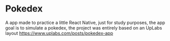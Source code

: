 # Pokedex
A app made to practice a little React Native, just for study purposes, the app goal is to simulate a pokedex, the project was entirely based on an UpLabs layout https://www.uplabs.com/posts/pokedex-app
